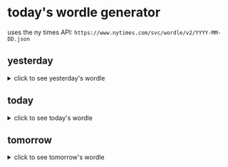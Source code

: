# today's wordle generator

uses the ny times API: `https://www.nytimes.com/svc/wordle/v2/YYYY-MM-DD.json`

## yesterday

<details>
    <summary>click to see yesterday's wordle</summary>

    split

</details>

## today

<details>
    <summary>click to see today's wordle</summary>

    graft

</details>

## tomorrow

<details>
    <summary>click to see tomorrow's wordle</summary>

    elate

</details>
